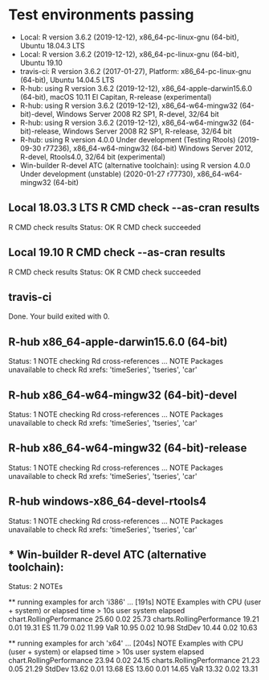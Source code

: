 
# Test environments passing
* Local: R version 3.6.2 (2019-12-12), x86_64-pc-linux-gnu (64-bit), 
Ubuntu 18.04.3 LTS
* Local: R version 3.6.2 (2019-12-12), x86_64-pc-linux-gnu (64-bit), 
Ubuntu 19.10
* travis-ci: R version 3.6.2 (2017-01-27), Platform: x86_64-pc-linux-gnu (64-bit), 
Ubuntu 14.04.5 LTS
* R-hub: using R version 3.6.2 (2019-12-12), x86_64-apple-darwin15.6.0 (64-bit), 
macOS 10.11 El Capitan, R-release (experimental)
* R-hub: using R version 3.6.2 (2019-12-12), x86_64-w64-mingw32 (64-bit)-devel, 
Windows Server 2008 R2 SP1, R-devel, 32/64 bit 
* R-hub: using R version 3.6.2 (2019-12-12), x86_64-w64-mingw32 (64-bit)-release, 
Windows Server 2008 R2 SP1, R-release, 32/64 bit
* R-hub: using R version 4.0.0 Under development (Testing Rtools) (2019-09-30 r77236), 
x86_64-w64-mingw32 (64-bit) 
Windows Server 2012, R-devel, Rtools4.0, 32/64 bit (experimental)
* Win-builder R-devel ATC (alternative toolchain): using R version 4.0.0 Under development (unstable) (2020-01-27 r77730),
x86_64-w64-mingw32 (64-bit)


## Local 18.03.3 LTS R CMD check --as-cran results
R CMD check results
Status: OK
R CMD check succeeded

## Local 19.10 R CMD check --as-cran results
R CMD check results
Status: OK
R CMD check succeeded

## travis-ci
Done. Your build exited with 0.

## R-hub x86_64-apple-darwin15.6.0 (64-bit)
Status: 1 NOTE
checking Rd cross-references ... NOTE
Packages unavailable to check Rd xrefs: 'timeSeries', 'tseries', 'car'

## R-hub x86_64-w64-mingw32 (64-bit)-devel
Status: 1 NOTE
checking Rd cross-references ... NOTE
Packages unavailable to check Rd xrefs: 'timeSeries', 'tseries', 'car'

## R-hub x86_64-w64-mingw32 (64-bit)-release
Status: 1 NOTE
checking Rd cross-references ... NOTE
Packages unavailable to check Rd xrefs: 'timeSeries', 'tseries', 'car'

## R-hub windows-x86_64-devel-rtools4
Status: 1 NOTE
checking Rd cross-references ... NOTE
Packages unavailable to check Rd xrefs: 'timeSeries', 'tseries', 'car'

## * Win-builder R-devel ATC (alternative toolchain):
Status: 2 NOTEs

** running examples for arch 'i386' ... [191s] NOTE
Examples with CPU (user + system) or elapsed time > 10s
                           user system elapsed
chart.RollingPerformance  25.60   0.02   25.73
charts.RollingPerformance 19.21   0.01   19.31
ES                        11.79   0.02   11.99
VaR                       10.95   0.02   10.98
StdDev                    10.44   0.02   10.63

** running examples for arch 'x64' ... [204s] NOTE
Examples with CPU (user + system) or elapsed time > 10s
                           user system elapsed
chart.RollingPerformance  23.94   0.02   24.15
charts.RollingPerformance 21.23   0.05   21.29
StdDev                    13.62   0.01   13.68
ES                        13.60   0.01   14.65
VaR                       13.32   0.02   13.31
